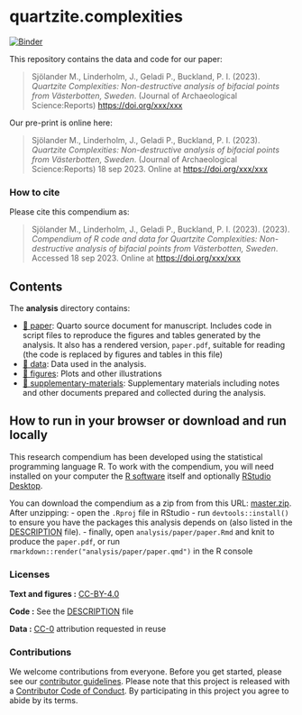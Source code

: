 
<!-- README.md is generated from README.Rmd. Please edit that file -->

# quartzite.complexities

[![Binder](https://mybinder.org/badge_logo.svg)](https://mybinder.org/v2/gh/MattiasSealander/quartzite.complexities/master?urlpath=rstudio)

This repository contains the data and code for our paper:

> Sjölander M., Linderholm, J., Geladi P., Buckland, P. I. (2023).
> *Quartzite Complexities: Non-destructive analysis of bifacial points
> from Västerbotten, Sweden*. (Journal of Archaeological
> Science:Reports) <https://doi.org/xxx/xxx>

Our pre-print is online here:

> Sjölander M., Linderholm, J., Geladi P., Buckland, P. I. (2023).
> *Quartzite Complexities: Non-destructive analysis of bifacial points
> from Västerbotten, Sweden*. (Journal of Archaeological
> Science:Reports) 18 sep 2023. Online at <https://doi.org/xxx/xxx>

### How to cite

Please cite this compendium as:

> Sjölander M., Linderholm, J., Geladi P., Buckland, P. I. (2023).
> (2023). *Compendium of R code and data for Quartzite Complexities:
> Non-destructive analysis of bifacial points from Västerbotten,
> Sweden*. Accessed 18 sep 2023. Online at <https://doi.org/xxx/xxx>

## Contents

The **analysis** directory contains:

- [:file_folder: paper](/analysis/paper): Quarto source document for
  manuscript. Includes code in script files to reproduce the figures and
  tables generated by the analysis. It also has a rendered version,
  `paper.pdf`, suitable for reading (the code is replaced by figures and
  tables in this file)
- [:file_folder: data](/analysis/data): Data used in the analysis.
- [:file_folder: figures](/analysis/figures): Plots and other
  illustrations
- [:file_folder:
  supplementary-materials](/analysis/supplementary-materials):
  Supplementary materials including notes and other documents prepared
  and collected during the analysis.

## How to run in your browser or download and run locally

This research compendium has been developed using the statistical
programming language R. To work with the compendium, you will need
installed on your computer the [R
software](https://cloud.r-project.org/) itself and optionally [RStudio
Desktop](https://rstudio.com/products/rstudio/download/).

You can download the compendium as a zip from from this URL:
[master.zip](https://github.com/MattiasSealander/quartzite.complexities/archive/refs/heads/main.zip).
After unzipping: - open the `.Rproj` file in RStudio - run
`devtools::install()` to ensure you have the packages this analysis
depends on (also listed in the [DESCRIPTION](/DESCRIPTION) file). -
finally, open `analysis/paper/paper.Rmd` and knit to produce the
`paper.pdf`, or run `rmarkdown::render("analysis/paper/paper.qmd")` in
the R console

### Licenses

**Text and figures :**
[CC-BY-4.0](http://creativecommons.org/licenses/by/4.0/)

**Code :** See the [DESCRIPTION](DESCRIPTION) file

**Data :** [CC-0](http://creativecommons.org/publicdomain/zero/1.0/)
attribution requested in reuse

### Contributions

We welcome contributions from everyone. Before you get started, please
see our [contributor guidelines](CONTRIBUTING.md). Please note that this
project is released with a [Contributor Code of Conduct](CONDUCT.md). By
participating in this project you agree to abide by its terms.
